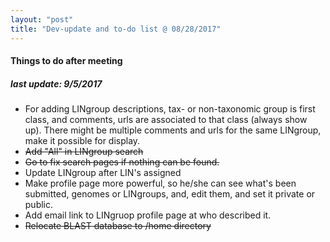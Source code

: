 ```yaml
---
layout: "post"
title: "Dev-update and to-do list @ 08/28/2017"
---
```


#### Things to do after meeting
##### last update: 9/5/2017
- For adding LINgroup descriptions, tax- or non-taxonomic group is first class,
and comments, urls are associated to that class (always show up). There might be multiple comments
and urls for the same LINgroup, make it possible for display.
- ~~Add "All" in LINgroup search~~
- ~~Go to fix search pages if nothing can be found.~~
- Update LINgroup after LIN's assigned
- Make profile page more powerful, so he/she can see what's been submitted, genomes or LINgroups,
and, edit them, and set it private or public.
- Add email link to LINgruop profile page at who described it.
- ~~Relocate BLAST database to /home directory~~
